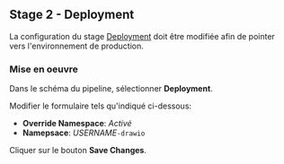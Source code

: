 ## Stage 2 - Deployment

La configuration du stage [Deployment](https://kubernetes.io/fr/docs/concepts/workloads/controllers/deployment/) doit être modifiée afin de pointer vers l'environnement de production.

### Mise en oeuvre

Dans le schéma du pipeline, sélectionner **Deployment**.

Modifier le formulaire tels qu'indiqué ci-dessous:

* **Override Namespace**: _Activé_
* **Namepsace**: _USERNAME_`-drawio`

Cliquer sur le bouton **Save Changes**.
